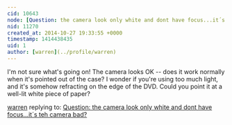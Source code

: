 ```yaml
---
cid: 10643
node: [Question: the camera look only white and dont have focus...it´s teh camera bad?](../notes/masolaric/10-16-2014/question-the-camera-look-only-white-and-dont-have-focus-it-s-teh-camera-bad)
nid: 11270
created_at: 2014-10-27 19:33:55 +0000
timestamp: 1414438435
uid: 1
author: [warren](../profile/warren)
---
```


I'm not sure what's going on! The camera looks OK -- does it work normally when it's pointed out of the case? I wonder if you're using too much light, and it's somehow refracting on the edge of the DVD. Could you point it at a well-lit white piece of paper? 

[warren](../profile/warren) replying to: [Question: the camera look only white and dont have focus...it´s teh camera bad?](../notes/masolaric/10-16-2014/question-the-camera-look-only-white-and-dont-have-focus-it-s-teh-camera-bad)

